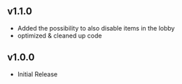 ## v1.1.0
- Added the possibility to also disable items in the lobby
- optimized & cleaned up code

## v1.0.0
- Initial Release
